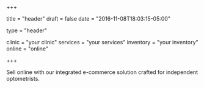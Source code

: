 +++

title = "header"
draft = false
date = "2016-11-08T18:03:15-05:00"

type = "header"

clinic = "your clinic"
services = "your services"
inventory = "your inventory"
online = "online"

+++

Sell online with our integrated e-commerce solution crafted for independent optometrists.